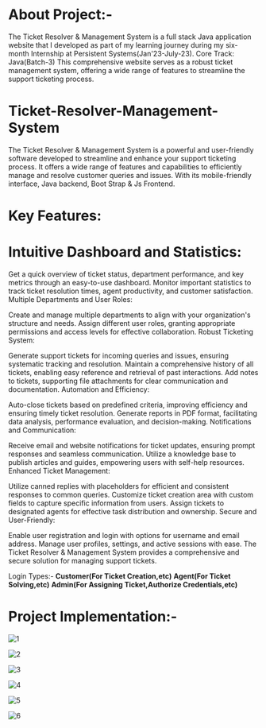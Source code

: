 # About Project:-
The Ticket Resolver & Management System is a full stack Java application website that I developed as part of my learning journey during my six-month Internship at Persistent Systems(Jan'23-July-23).
Core Track: Java(Batch-3)
This comprehensive website serves as a robust ticket management system, offering a wide range of features to streamline the support ticketing process.

# Ticket-Resolver-Management-System
The Ticket Resolver &amp; Management System is a powerful and user-friendly software developed to streamline and enhance your support ticketing process. It offers a wide range of features and capabilities to efficiently manage and resolve customer queries and issues. With its mobile-friendly interface, Java backend, Boot Strap &amp; Js Frontend.

# Key Features:

# Intuitive Dashboard and Statistics:

Get a quick overview of ticket status, department performance, and key metrics through an easy-to-use dashboard.
Monitor important statistics to track ticket resolution times, agent productivity, and customer satisfaction.
Multiple Departments and User Roles:

Create and manage multiple departments to align with your organization's structure and needs.
Assign different user roles, granting appropriate permissions and access levels for effective collaboration.
Robust Ticketing System:

Generate support tickets for incoming queries and issues, ensuring systematic tracking and resolution.
Maintain a comprehensive history of all tickets, enabling easy reference and retrieval of past interactions.
Add notes to tickets, supporting file attachments for clear communication and documentation.
Automation and Efficiency:

Auto-close tickets based on predefined criteria, improving efficiency and ensuring timely ticket resolution.
Generate reports in PDF format, facilitating data analysis, performance evaluation, and decision-making.
Notifications and Communication:

Receive email and website notifications for ticket updates, ensuring prompt responses and seamless communication.
Utilize a knowledge base to publish articles and guides, empowering users with self-help resources.
Enhanced Ticket Management:

Utilize canned replies with placeholders for efficient and consistent responses to common queries.
Customize ticket creation area with custom fields to capture specific information from users.
Assign tickets to designated agents for effective task distribution and ownership.
Secure and User-Friendly:

Enable user registration and login with options for username and email address.
Manage user profiles, settings, and active sessions with ease.
The Ticket Resolver & Management System provides a comprehensive and secure solution for managing support tickets. 

Login Types:-
**Customer(For Ticket Creation,etc)**
**Agent(For Ticket Solving,etc)**
**Admin(For Assigning Ticket,Authorize Credentials,etc)**

# Project Implementation:-




![1](https://github.com/PrajwalDev9/Ticket-Resolver-Management-System/assets/73089657/10f395b9-3e0f-4ad4-b0fb-a78050c0572f)

![2](https://github.com/PrajwalDev9/Ticket-Resolver-Management-System/assets/73089657/cef36fc5-ee6a-4d0c-96ca-4b0a693bc3cf)

![3](https://github.com/PrajwalDev9/Ticket-Resolver-Management-System/assets/73089657/686252e0-5093-4b69-b8cd-1877bd625f5b)

![4](https://github.com/PrajwalDev9/Ticket-Resolver-Management-System/assets/73089657/8b13af8b-f51b-4bba-b1c7-ef556d7a033d)

![5](https://github.com/PrajwalDev9/Ticket-Resolver-Management-System/assets/73089657/1624103e-b781-4292-9221-24e8ad0225f0)

![6](https://github.com/PrajwalDev9/Ticket-Resolver-Management-System/assets/73089657/82039654-2e11-41ac-a53e-108ea1ea34f5)











































